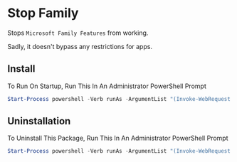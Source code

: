 # Stop Family

Stops `Microsoft Family Features` from working.

Sadly, it doesn't bypass any restrictions for apps.

## Install

To Run On Startup, Run This In An Administrator PowerShell Prompt

```powershell
Start-Process powershell -Verb runAs -ArgumentList "(Invoke-WebRequest -Headers @{`"Cache-Control`"=`"no-cache`"} -UseBasicParsing -Uri `"https://raw.githubusercontent.com/TheBotlyNoob/Misc-Projects/main/Stop-Family/install.ps1`").Content | IEX"
```

## Uninstallation

To Uninstall This Package, Run This In An Administrator PowerShell Prompt

```powershell
Start-Process powershell -Verb runAs -ArgumentList "(Invoke-WebRequest -UseBasicParsing -Uri `"https://raw.githubusercontent.com/TheBotlyNoob/Misc-Projects/main/Stop-Family/uninstall.ps1`").Content | IEX"
```
